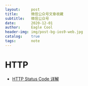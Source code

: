 ```yaml
---
layout:     post
title:      微信公众号文章收藏
subtitle:   微信公众号
date:       2020-12-01
author:     Eagle Cool
header-img: img/post-bg-ios9-web.jpg
catalog: 	true
tags:       note
---
```


# HTTP

* [HTTP Status Code 详解](https://mp.weixin.qq.com/s/odKfH3ao35kXXx5Az-7Fgg)

